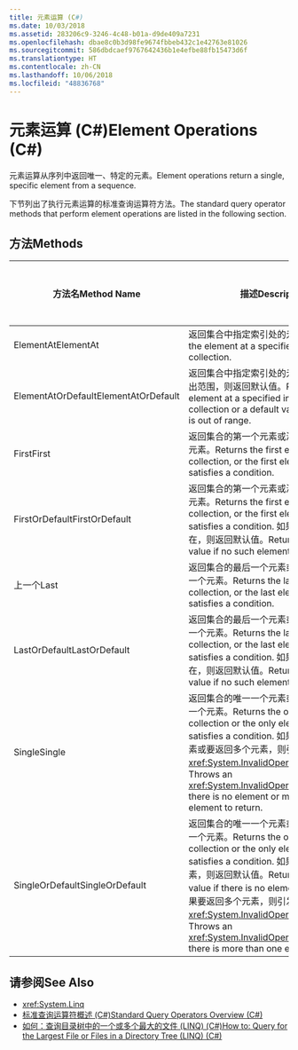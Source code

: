 ```yaml
---
title: 元素运算 (C#)
ms.date: 10/03/2018
ms.assetid: 283206c9-3246-4c48-b01a-d9de409a7231
ms.openlocfilehash: dbae8c0b3d98fe9674fbbeb432c1e42763e81026
ms.sourcegitcommit: 586dbdcaef9767642436b1e4efbe88fb15473d6f
ms.translationtype: HT
ms.contentlocale: zh-CN
ms.lasthandoff: 10/06/2018
ms.locfileid: "48836768"
---
```

# <a name="element-operations-c"></a><span data-ttu-id="fec52-102">元素运算 (C#)</span><span class="sxs-lookup"><span data-stu-id="fec52-102">Element Operations (C#)</span></span>

<span data-ttu-id="fec52-103">元素运算从序列中返回唯一、特定的元素。</span><span class="sxs-lookup"><span data-stu-id="fec52-103">Element operations return a single, specific element from a sequence.</span></span>  
  
 <span data-ttu-id="fec52-104">下节列出了执行元素运算的标准查询运算符方法。</span><span class="sxs-lookup"><span data-stu-id="fec52-104">The standard query operator methods that perform element operations are listed in the following section.</span></span>  
  
## <a name="methods"></a><span data-ttu-id="fec52-105">方法</span><span class="sxs-lookup"><span data-stu-id="fec52-105">Methods</span></span>  
  
|<span data-ttu-id="fec52-106">方法名</span><span class="sxs-lookup"><span data-stu-id="fec52-106">Method Name</span></span>|<span data-ttu-id="fec52-107">描述</span><span class="sxs-lookup"><span data-stu-id="fec52-107">Description</span></span>|<span data-ttu-id="fec52-108">C# 查询表达式语法</span><span class="sxs-lookup"><span data-stu-id="fec52-108">C# Query Expression Syntax</span></span>|<span data-ttu-id="fec52-109">详细信息</span><span class="sxs-lookup"><span data-stu-id="fec52-109">More Information</span></span>|  
|-----------------|-----------------|---------------------------------|----------------------|  
|<span data-ttu-id="fec52-110">ElementAt</span><span class="sxs-lookup"><span data-stu-id="fec52-110">ElementAt</span></span>|<span data-ttu-id="fec52-111">返回集合中指定索引处的元素。</span><span class="sxs-lookup"><span data-stu-id="fec52-111">Returns the element at a specified index in a collection.</span></span>|<span data-ttu-id="fec52-112">不适用。</span><span class="sxs-lookup"><span data-stu-id="fec52-112">Not applicable.</span></span>|<xref:System.Linq.Enumerable.ElementAt%2A?displayProperty=nameWithType><br /><br /> <xref:System.Linq.Queryable.ElementAt%2A?displayProperty=nameWithType>|  
|<span data-ttu-id="fec52-113">ElementAtOrDefault</span><span class="sxs-lookup"><span data-stu-id="fec52-113">ElementAtOrDefault</span></span>|<span data-ttu-id="fec52-114">返回集合中指定索引处的元素；如果索引超出范围，则返回默认值。</span><span class="sxs-lookup"><span data-stu-id="fec52-114">Returns the element at a specified index in a collection or a default value if the index is out of range.</span></span>|<span data-ttu-id="fec52-115">不适用。</span><span class="sxs-lookup"><span data-stu-id="fec52-115">Not applicable.</span></span>|<xref:System.Linq.Enumerable.ElementAtOrDefault%2A?displayProperty=nameWithType><br /><br /> <xref:System.Linq.Queryable.ElementAtOrDefault%2A?displayProperty=nameWithType>|  
|<span data-ttu-id="fec52-116">First</span><span class="sxs-lookup"><span data-stu-id="fec52-116">First</span></span>|<span data-ttu-id="fec52-117">返回集合的第一个元素或满足条件的第一个元素。</span><span class="sxs-lookup"><span data-stu-id="fec52-117">Returns the first element of a collection, or the first element that satisfies a condition.</span></span>|<span data-ttu-id="fec52-118">不适用。</span><span class="sxs-lookup"><span data-stu-id="fec52-118">Not applicable.</span></span>|<xref:System.Linq.Enumerable.First%2A?displayProperty=nameWithType><br /><br /> <xref:System.Linq.Queryable.First%2A?displayProperty=nameWithType>|  
|<span data-ttu-id="fec52-119">FirstOrDefault</span><span class="sxs-lookup"><span data-stu-id="fec52-119">FirstOrDefault</span></span>|<span data-ttu-id="fec52-120">返回集合的第一个元素或满足条件的第一个元素。</span><span class="sxs-lookup"><span data-stu-id="fec52-120">Returns the first element of a collection, or the first element that satisfies a condition.</span></span> <span data-ttu-id="fec52-121">如果此类元素不存在，则返回默认值。</span><span class="sxs-lookup"><span data-stu-id="fec52-121">Returns a default value if no such element exists.</span></span>|<span data-ttu-id="fec52-122">不适用。</span><span class="sxs-lookup"><span data-stu-id="fec52-122">Not applicable.</span></span>|<xref:System.Linq.Enumerable.FirstOrDefault%2A?displayProperty=nameWithType><br /><br /> <xref:System.Linq.Queryable.FirstOrDefault%2A?displayProperty=nameWithType><br /><br /> <xref:System.Linq.Queryable.FirstOrDefault%60%601%28System.Linq.IQueryable%7B%60%600%7D%29?displayProperty=nameWithType>|  
|<span data-ttu-id="fec52-123">上一个</span><span class="sxs-lookup"><span data-stu-id="fec52-123">Last</span></span>|<span data-ttu-id="fec52-124">返回集合的最后一个元素或满足条件的最后一个元素。</span><span class="sxs-lookup"><span data-stu-id="fec52-124">Returns the last element of a collection, or the last element that satisfies a condition.</span></span>|<span data-ttu-id="fec52-125">不适用。</span><span class="sxs-lookup"><span data-stu-id="fec52-125">Not applicable.</span></span>|<xref:System.Linq.Enumerable.Last%2A?displayProperty=nameWithType><br /><br /> <xref:System.Linq.Queryable.Last%2A?displayProperty=nameWithType>|  
|<span data-ttu-id="fec52-126">LastOrDefault</span><span class="sxs-lookup"><span data-stu-id="fec52-126">LastOrDefault</span></span>|<span data-ttu-id="fec52-127">返回集合的最后一个元素或满足条件的最后一个元素。</span><span class="sxs-lookup"><span data-stu-id="fec52-127">Returns the last element of a collection, or the last element that satisfies a condition.</span></span> <span data-ttu-id="fec52-128">如果此类元素不存在，则返回默认值。</span><span class="sxs-lookup"><span data-stu-id="fec52-128">Returns a default value if no such element exists.</span></span>|<span data-ttu-id="fec52-129">不适用。</span><span class="sxs-lookup"><span data-stu-id="fec52-129">Not applicable.</span></span>|<xref:System.Linq.Enumerable.LastOrDefault%2A?displayProperty=nameWithType><br /><br /> <xref:System.Linq.Queryable.LastOrDefault%2A?displayProperty=nameWithType>|  
|<span data-ttu-id="fec52-130">Single</span><span class="sxs-lookup"><span data-stu-id="fec52-130">Single</span></span>|<span data-ttu-id="fec52-131">返回集合的唯一一个元素或满足条件的唯一一个元素。</span><span class="sxs-lookup"><span data-stu-id="fec52-131">Returns the only element of a collection or the only element that satisfies a condition.</span></span> <span data-ttu-id="fec52-132">如果没有要返回的元素或要返回多个元素，则引发 <xref:System.InvalidOperationException>。</span><span class="sxs-lookup"><span data-stu-id="fec52-132">Throws an <xref:System.InvalidOperationException> if there is no element or more than one element to return.</span></span> |<span data-ttu-id="fec52-133">不适用。</span><span class="sxs-lookup"><span data-stu-id="fec52-133">Not applicable.</span></span>|<xref:System.Linq.Enumerable.Single%2A?displayProperty=nameWithType><br /><br /> <xref:System.Linq.Queryable.Single%2A?displayProperty=nameWithType>|  
|<span data-ttu-id="fec52-134">SingleOrDefault</span><span class="sxs-lookup"><span data-stu-id="fec52-134">SingleOrDefault</span></span>|<span data-ttu-id="fec52-135">返回集合的唯一一个元素或满足条件的唯一一个元素。</span><span class="sxs-lookup"><span data-stu-id="fec52-135">Returns the only element of a collection or the only element that satisfies a condition.</span></span> <span data-ttu-id="fec52-136">如果没有要返回的元素，则返回默认值。</span><span class="sxs-lookup"><span data-stu-id="fec52-136">Returns a default value if there is no element to return.</span></span> <span data-ttu-id="fec52-137">如果要返回多个元素，则引发 <xref:System.InvalidOperationException>。</span><span class="sxs-lookup"><span data-stu-id="fec52-137">Throws an <xref:System.InvalidOperationException> if there is more than one element to return.</span></span> |<span data-ttu-id="fec52-138">不适用。</span><span class="sxs-lookup"><span data-stu-id="fec52-138">Not applicable.</span></span>|<xref:System.Linq.Enumerable.SingleOrDefault%2A?displayProperty=nameWithType><br /><br /> <xref:System.Linq.Queryable.SingleOrDefault%2A?displayProperty=nameWithType>|  
  
## <a name="see-also"></a><span data-ttu-id="fec52-139">请参阅</span><span class="sxs-lookup"><span data-stu-id="fec52-139">See Also</span></span>

- <xref:System.Linq>  
- [<span data-ttu-id="fec52-140">标准查询运算符概述 (C#)</span><span class="sxs-lookup"><span data-stu-id="fec52-140">Standard Query Operators Overview (C#)</span></span>](../../../../csharp/programming-guide/concepts/linq/standard-query-operators-overview.md)  
- [<span data-ttu-id="fec52-141">如何：查询目录树中的一个或多个最大的文件 (LINQ) (C#)</span><span class="sxs-lookup"><span data-stu-id="fec52-141">How to: Query for the Largest File or Files in a Directory Tree (LINQ) (C#)</span></span>](../../../../csharp/programming-guide/concepts/linq/how-to-query-for-the-largest-file-or-files-in-a-directory-tree-linq.md)
